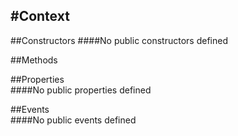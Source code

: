 #Context
---
##Constructors 
####No public constructors defined

##Methods  





##Properties  
####No public properties defined

##Events  
####No public events defined

